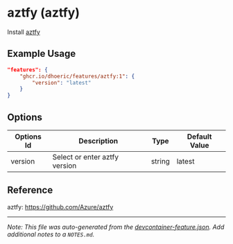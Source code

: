 
# aztfy (aztfy)

Install [aztfy](https://github.com/Azure/aztfy)

## Example Usage

```json
"features": {
    "ghcr.io/dhoeric/features/aztfy:1": {
        "version": "latest"
    }
}
```

## Options

| Options Id | Description | Type | Default Value |
|-----|-----|-----|-----|
| version | Select or enter aztfy version | string | latest |

## Reference

aztfy: https://github.com/Azure/aztfy

---

_Note: This file was auto-generated from the [devcontainer-feature.json](https://github.com/dhoeric/features/blob/main/src/aztfy/devcontainer-feature.json).  Add additional notes to a `NOTES.md`._
